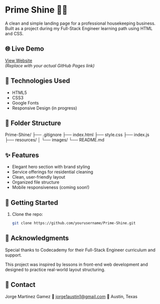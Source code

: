 # Prime Shine 🧼✨

A clean and simple landing page for a professional housekeeping business.  
Built as a project during my Full-Stack Engineer learning path using HTML and CSS.

## 🌐 Live Demo

[View Website](https://yourusername.github.io/Prime-Shine/)  
*(Replace with your actual GitHub Pages link)*

## 🧰 Technologies Used

- HTML5
- CSS3
- Google Fonts
- Responsive Design (in progress)

## 📁 Folder Structure
Prime-Shine/
├── .gitignore
├── index.html
├── style.css
├── index.js
├── resources/
│ └── images/
└── README.md


## ✨ Features

- Elegant hero section with brand styling
- Service offerings for residential cleaning
- Clean, user-friendly layout
- Organized file structure
- Mobile responsiveness (coming soon!)

## 🚀 Getting Started

1. Clone the repo:
   ```bash
   git clone https://github.com/yourusername/Prime-Shine.git

## 🙌 Acknowledgments

Special thanks to Codecademy for their Full-Stack Engineer curriculum and support.

This project was inspired by lessons in front-end web development and designed to practice real-world layout structuring.

## 📇 Contact

Jorge Martinez Gamez
📧 jorge1austin1@gmail.com
📍 Austin, Texas

